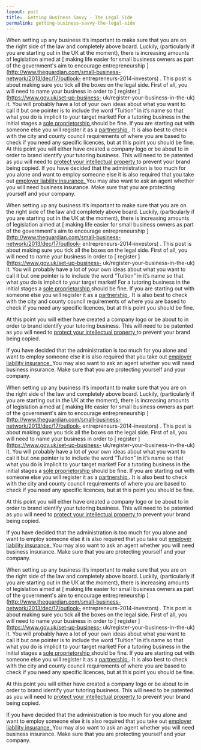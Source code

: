 ```yaml
---
layout: post
title:  Getting Business Savvy - The Legal Side
permalink: getting-business-savvy-the-legal-side
---
```

When setting up any business it’s important to make sure that you are on the
right side of the law and completely above board. Luckily, (particularly if
you are starting out in the UK at the moment), there is increasing amounts of
legislation aimed at [ making life easier for small business owners as part of
the government's aim to encourage entrepreneurship
](http://www.theguardian.com/small-business-network/2013/dec/17/outlook-
entrepreneurs-2014-investors) . This post is about making sure you tick all
the boxes on the legal side.  First of all, you will need to name your
business in order to [ register ](https://www.gov.uk/set-up-business-
uk/register-your-business-in-the-uk) it. You will probably have a lot of your
own ideas about what you want to call it but one pointer is to include the
word “Tuition” in it’s name so that what you do is implicit to your target
market! For a tutoring business in the initial stages a [ sole proprietorship
](http://www.sba.gov/content/sole-proprietorship-0) should be fine. If you are
starting out with someone else you will register it as a [ partnership
](https://www.gov.uk/set-up-business-partnership) . It is also best to check
with the city and county council requirements of where you are based to check
if you need any specific licences, but at this point you should be fine.  At
this point you will either have created a company logo or be about to in order
to brand identify your tutoring business. This will need to be patented as you
will need to [ protect your intellectual property
](https://www.gov.uk/intellectual-property-an-overview) to prevent your brand
being copied.  If you have decided that the administration is too much for you
alone and want to employ someone else it is also required that you take out [
employer liability insurance. ](http://www.hse.gov.uk/pubns/hse40.pdf) You may
also want to ask an agent whether you will need business insurance. Make sure
that you are protecting yourself and your company.

When setting up any business it’s important to make sure that you are on the
right side of the law and completely above board. Luckily, (particularly if
you are starting out in the UK at the moment), there is increasing amounts of
legislation aimed at [ making life easier for small business owners as part of
the government's aim to encourage entrepreneurship
](http://www.theguardian.com/small-business-network/2013/dec/17/outlook-
entrepreneurs-2014-investors) . This post is about making sure you tick all
the boxes on the legal side.  First of all, you will need to name your
business in order to [ register ](https://www.gov.uk/set-up-business-
uk/register-your-business-in-the-uk) it. You will probably have a lot of your
own ideas about what you want to call it but one pointer is to include the
word “Tuition” in it’s name so that what you do is implicit to your target
market! For a tutoring business in the initial stages a [ sole proprietorship
](http://www.sba.gov/content/sole-proprietorship-0) should be fine. If you are
starting out with someone else you will register it as a [ partnership
](https://www.gov.uk/set-up-business-partnership) . It is also best to check
with the city and county council requirements of where you are based to check
if you need any specific licences, but at this point you should be fine.

At this point you will either have created a company logo or be about to in
order to brand identify your tutoring business. This will need to be patented
as you will need to [ protect your intellectual property
](https://www.gov.uk/intellectual-property-an-overview) to prevent your brand
being copied.

If you have decided that the administration is too much for you alone and want
to employ someone else it is also required that you take out [ employer
liability insurance. ](http://www.hse.gov.uk/pubns/hse40.pdf) You may also
want to ask an agent whether you will need business insurance. Make sure that
you are protecting yourself and your company.

When setting up any business it’s important to make sure that you are on the
right side of the law and completely above board. Luckily, (particularly if
you are starting out in the UK at the moment), there is increasing amounts of
legislation aimed at [ making life easier for small business owners as part of
the government's aim to encourage entrepreneurship
](http://www.theguardian.com/small-business-network/2013/dec/17/outlook-
entrepreneurs-2014-investors) . This post is about making sure you tick all
the boxes on the legal side.  First of all, you will need to name your
business in order to [ register ](https://www.gov.uk/set-up-business-
uk/register-your-business-in-the-uk) it. You will probably have a lot of your
own ideas about what you want to call it but one pointer is to include the
word “Tuition” in it’s name so that what you do is implicit to your target
market! For a tutoring business in the initial stages a [ sole proprietorship
](http://www.sba.gov/content/sole-proprietorship-0) should be fine. If you are
starting out with someone else you will register it as a [ partnership
](https://www.gov.uk/set-up-business-partnership) . It is also best to check
with the city and county council requirements of where you are based to check
if you need any specific licences, but at this point you should be fine.

At this point you will either have created a company logo or be about to in
order to brand identify your tutoring business. This will need to be patented
as you will need to [ protect your intellectual property
](https://www.gov.uk/intellectual-property-an-overview) to prevent your brand
being copied.

If you have decided that the administration is too much for you alone and want
to employ someone else it is also required that you take out [ employer
liability insurance. ](http://www.hse.gov.uk/pubns/hse40.pdf) You may also
want to ask an agent whether you will need business insurance. Make sure that
you are protecting yourself and your company.

When setting up any business it’s important to make sure that you are on the
right side of the law and completely above board. Luckily, (particularly if
you are starting out in the UK at the moment), there is increasing amounts of
legislation aimed at [ making life easier for small business owners as part of
the government's aim to encourage entrepreneurship
](http://www.theguardian.com/small-business-network/2013/dec/17/outlook-
entrepreneurs-2014-investors) . This post is about making sure you tick all
the boxes on the legal side.  First of all, you will need to name your
business in order to [ register ](https://www.gov.uk/set-up-business-
uk/register-your-business-in-the-uk) it. You will probably have a lot of your
own ideas about what you want to call it but one pointer is to include the
word “Tuition” in it’s name so that what you do is implicit to your target
market! For a tutoring business in the initial stages a [ sole proprietorship
](http://www.sba.gov/content/sole-proprietorship-0) should be fine. If you are
starting out with someone else you will register it as a [ partnership
](https://www.gov.uk/set-up-business-partnership) . It is also best to check
with the city and county council requirements of where you are based to check
if you need any specific licences, but at this point you should be fine.

At this point you will either have created a company logo or be about to in
order to brand identify your tutoring business. This will need to be patented
as you will need to [ protect your intellectual property
](https://www.gov.uk/intellectual-property-an-overview) to prevent your brand
being copied.

If you have decided that the administration is too much for you alone and want
to employ someone else it is also required that you take out [ employer
liability insurance. ](http://www.hse.gov.uk/pubns/hse40.pdf) You may also
want to ask an agent whether you will need business insurance. Make sure that
you are protecting yourself and your company.
